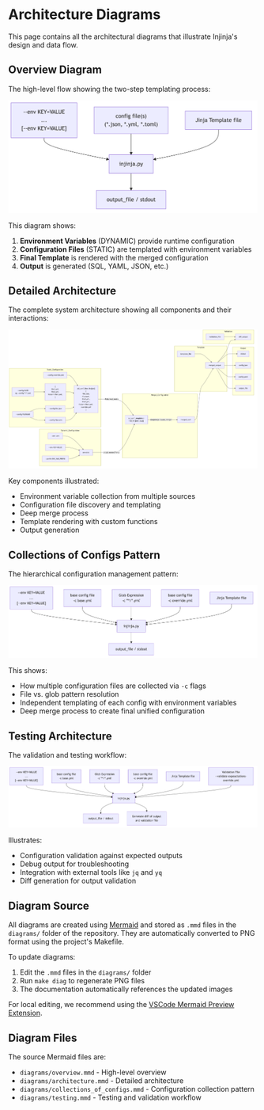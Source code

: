 # Architecture Diagrams

This page contains all the architectural diagrams that illustrate Injinja's design and data flow.

## Overview Diagram

The high-level flow showing the two-step templating process:

![Overview Diagram](https://github.com/neozenith/injinja/blob/main/diagrams/overview.png?raw=true)

This diagram shows:
1. **Environment Variables** (DYNAMIC) provide runtime configuration
2. **Configuration Files** (STATIC) are templated with environment variables
3. **Final Template** is rendered with the merged configuration
4. **Output** is generated (SQL, YAML, JSON, etc.)

## Detailed Architecture

The complete system architecture showing all components and their interactions:

![Architecture Diagram](https://github.com/neozenith/injinja/blob/main/diagrams/architecture.png?raw=true)

Key components illustrated:
- Environment variable collection from multiple sources
- Configuration file discovery and templating
- Deep merge process
- Template rendering with custom functions
- Output generation

## Collections of Configs Pattern

The hierarchical configuration management pattern:

![Collections of Configs](https://github.com/neozenith/injinja/blob/main/diagrams/collections_of_configs.png?raw=true)

This shows:
- How multiple configuration files are collected via `-c` flags
- File vs. glob pattern resolution
- Independent templating of each config with environment variables
- Deep merge process to create final unified configuration

## Testing Architecture

The validation and testing workflow:

![Testing Diagram](https://github.com/neozenith/injinja/blob/main/diagrams/testing.png?raw=true)

Illustrates:
- Configuration validation against expected outputs
- Debug output for troubleshooting
- Integration with external tools like `jq` and `yq`
- Diff generation for output validation

## Diagram Source

All diagrams are created using [Mermaid](https://mermaid.js.org/) and stored as `.mmd` files in the `diagrams/` folder of the repository. They are automatically converted to PNG format using the project's Makefile.

To update diagrams:

1. Edit the `.mmd` files in the `diagrams/` folder
2. Run `make diag` to regenerate PNG files
3. The documentation automatically references the updated images

For local editing, we recommend using the [VSCode Mermaid Preview Extension](https://marketplace.visualstudio.com/items?itemName=vstirbu.vscode-mermaid-preview).

## Diagram Files

The source Mermaid files are:

- `diagrams/overview.mmd` - High-level overview
- `diagrams/architecture.mmd` - Detailed architecture
- `diagrams/collections_of_configs.mmd` - Configuration collection pattern
- `diagrams/testing.mmd` - Testing and validation workflow
